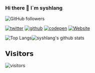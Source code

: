 ### Hi there 👋  I`m syshlang
<!--
**syshlang/syshlang** is a ✨ _special_ ✨ repository because its `README.md` (this file) appears on your GitHub profile.

Here are some ideas to get you started:

- 🔭 I’m currently working on ...
- 🌱 I’m currently learning ...
- 👯 I’m looking to collaborate on ...
- 🤔 I’m looking for help with ...
- 💬 Ask me about ...
- 📫 How to reach me: ...
- 😄 Pronouns: ...
- ⚡ Fun fact: ...
-->
![GitHub followers](https://img.shields.io/github/followers/syshlang?style=social)

[![twitter](https://img.shields.io/badge/-@syshlang-%231DA1F2?style=flat-square&logo=twitter&logoColor=ffffff)](https://twitter.com/syshlang)
[![github](https://img.shields.io/badge/-@syshlang-%23181717?style=flat-square&logo=github)](https://github.com/syshlang)
[![codepen](https://img.shields.io/badge/-@syshlang-%23000000?style=flat-square&logo=codepen)](https://codepen.io/syshlang)
[![Website](https://img.shields.io/website?logo=syshlang&up_message=syshlang&url=https%3A%2F%2Fsyshlang.com)](https://syshlang.com)

![Top Langs](https://github-readme-stats.vercel.app/api/top-langs/?username=syshlang&show_icons=true&theme=dracula)![syshlang's github stats](https://github-readme-stats.vercel.app/api?username=syshlang&show_icons=true&theme=dracula)

## 𝗩𝗶𝘀𝗶𝘁𝗼𝗿𝘀

![visitors](https://xiaoluoboding-visitor-badge.glitch.me/badge?page_id=syshlang.visitor-badge)
